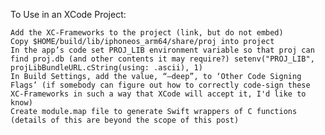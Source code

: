 To Use in an XCode Project:

    Add the XC-Frameworks to the project (link, but do not embed)
    Copy $HOME/build/lib/iphoneos_arm64/share/proj into project
    In the app’s code set PROJ_LIB environment variable so that proj can find proj.db (and other contents it may require?) setenv("PROJ_LIB", projLibBundleURL.cString(using: .ascii), 1)
    In Build Settings, add the value, “—deep”, to ‘Other Code Signing Flags’ (if somebody can figure out how to correctly code-sign these XC-Frameworks in such a way that XCode will accept it, I'd like to know)
    Create module.map file to generate Swift wrappers of C functions (details of this are beyond the scope of this post)
